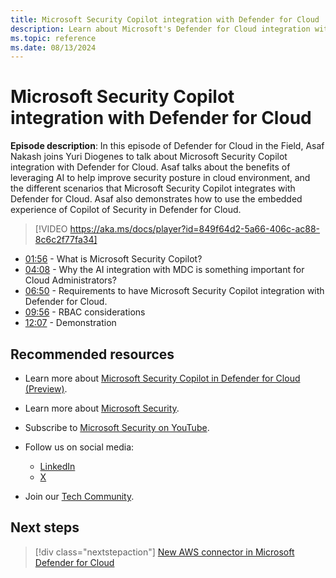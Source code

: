 ```yaml
---
title: Microsoft Security Copilot integration with Defender for Cloud
description: Learn about Microsoft's Defender for Cloud integration with Microsoft Security Copilot. This integration enhances cloud protection with advanced security features.
ms.topic: reference
ms.date: 08/13/2024
---
```


# Microsoft Security Copilot integration with Defender for Cloud

**Episode description**: In this episode of Defender for Cloud in the Field, Asaf Nakash joins Yuri Diogenes to talk about Microsoft Security Copilot integration with Defender for Cloud. Asaf talks about the benefits of leveraging AI to help improve security posture in cloud environment, and the different scenarios that Microsoft Security Copilot integrates with Defender for Cloud. Asaf also demonstrates how to use the embedded experience of Copilot of Security in Defender for Cloud.
  

> [!VIDEO https://aka.ms/docs/player?id=849f64d2-5a66-406c-ac88-8c6c2f77fa34]

- [01:56](/shows/mdc-in-the-field/copilot-security#time=01m56s) - What is Microsoft Security Copilot?
- [04:08](/shows/mdc-in-the-field/copilot-security#time=04m08s) - Why the AI integration with MDC is something important for Cloud Administrators?
- [06:50](/shows/mdc-in-the-field/copilot-security#time=06m50s) - Requirements to have Microsoft Security Copilot integration with Defender for Cloud.
- [09:56](/shows/mdc-in-the-field/copilot-security#time=09m56s) - RBAC considerations
- [12:07](/shows/mdc-in-the-field/copilot-security#time=12m07s) - Demonstration

## Recommended resources

- Learn more about [Microsoft Security Copilot in Defender for Cloud (Preview)](copilot-security-in-defender-for-cloud.md).
- Learn more about [Microsoft Security](https://msft.it/6002T9HQY).
- Subscribe to [Microsoft Security on YouTube](https://www.youtube.com/playlist?list=PL3ZTgFEc7LysiX4PfHhdJPR7S8mGO14YS).

- Follow us on social media:

  - [LinkedIn](https://www.linkedin.com/showcase/microsoft-security/)
  - [X](https://x.com/msftsecurity)

- Join our [Tech Community](https://aka.ms/SecurityTechCommunity).

## Next steps

> [!div class="nextstepaction"]
> [New AWS connector in Microsoft Defender for Cloud](episode-one.md)
